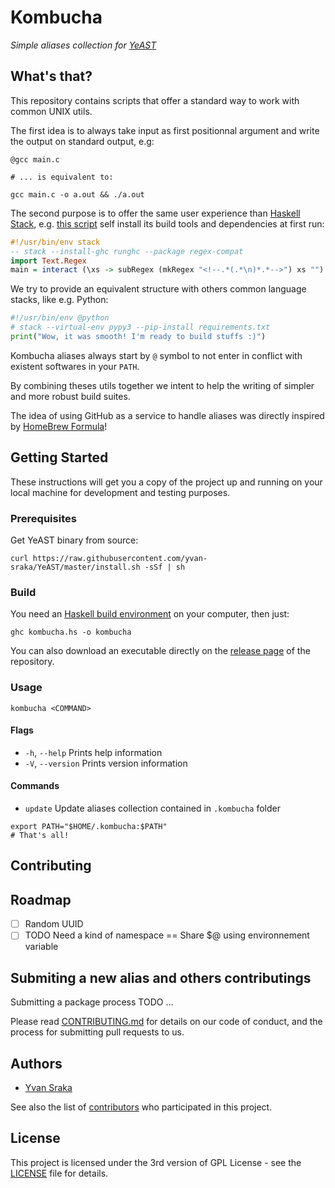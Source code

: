 # Kombucha

_Simple aliases collection for [YeAST](https://github.com/yvan-sraka/YeAST)_

## What's that?

This repository contains scripts that offer a standard way to work with common UNIX utils.

The first idea is to always take input as first positionnal argument and write the output on standard output, e.g:

```shell
@gcc main.c

# ... is equivalent to:

gcc main.c -o a.out && ./a.out
```

The second purpose is to offer the same user experience than [Haskell Stack](https://docs.haskellstack.org/en/stable/README/), e.g. [this script](https://github.com/yvan-sraka/uncomment) self install its build tools and dependencies at first run:

```haskell
#!/usr/bin/env stack
-- stack --install-ghc runghc --package regex-compat
import Text.Regex
main = interact (\xs -> subRegex (mkRegex "<!--.*(.*\n)*.*-->") xs "")
```

We try to provide an equivalent structure with others common language stacks, like e.g. Python:

```python
#!/usr/bin/env @python
# stack --virtual-env pypy3 --pip-install requirements.txt
print("Wow, it was smooth! I'm ready to build stuffs :)")
```

Kombucha aliases always start by `@` symbol to not enter in conflict with existent softwares in your `PATH`.

By combining theses utils together we intent to help the writing of simpler and more robust build suites.

The idea of using GitHub as a service to handle aliases was directly inspired by [HomeBrew Formula](https://github.com/Homebrew/homebrew-core/tree/master/Formula)!

## Getting Started

These instructions will get you a copy of the project up and running on your local machine for development and testing purposes.

### Prerequisites

Get YeAST binary from source:

```shell
curl https://raw.githubusercontent.com/yvan-sraka/YeAST/master/install.sh -sSf | sh
```

### Build

You need an [Haskell build environment](https://www.haskell.org/downloads) on your computer, then just:

```shell
ghc kombucha.hs -o kombucha
```

You can also download an executable directly on the [release page](https://github.com/yvan-sraka/cleopatra/releases) of the repository.

### Usage

```shell
kombucha <COMMAND>
```

#### Flags

- `-h`, `--help` Prints help information
- `-V`, `--version` Prints version information

#### Commands

- `update` Update aliases collection contained in `.kombucha` folder

```shell
export PATH="$HOME/.kombucha:$PATH"
# That's all!
```

## Contributing

## Roadmap

- [ ] Random UUID
- [ ] TODO Need a kind of namespace == Share $@ using environnement variable

## Submiting a new alias and others contributings

Submitting a package process TODO ...

Please read [CONTRIBUTING.md](https://github.com/yvan-sraka/Kombucha/blob/master/CONTRIBUTING.md) for details on our code of conduct, and the process for submitting pull requests to us.

## Authors

* [Yvan Sraka](https://github.com/yvan-sraka)

See also the list of [contributors](https://github.com/yvan-sraka/Kombucha/graphs/contributors) who participated in this project.

## License

This project is licensed under the 3rd version of GPL License - see the [LICENSE](https://github.com/yvan-sraka/Kombucha/blob/master/LICENSE) file for details.
